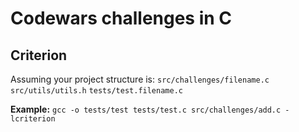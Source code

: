 # Codewars challenges in C

## Criterion

Assuming your project structure is:
`src/challenges/filename.c`
`src/utils/utils.h`
`tests/test.filename.c`

**Example:**
`gcc -o tests/test tests/test.c src/challenges/add.c -lcriterion`
